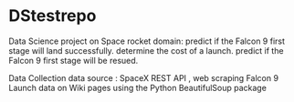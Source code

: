 # DStestrepo

Data Science project on Space rocket domain:
 predict if the Falcon 9 first stage will land successfully.
 determine the cost of a launch.
 predict if the Falcon 9 first stage will be resued.

Data Collection 
 data source : SpaceX REST API , web scraping Falcon 9 Launch data on Wiki pages using the Python BeautifulSoup package
